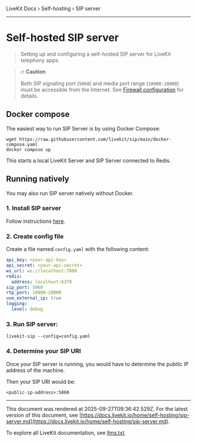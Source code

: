 LiveKit Docs › Self-hosting › SIP server

---

# Self-hosted SIP server

> Setting up and configuring a self-hosted SIP server for LiveKit telephony apps.

> 🔥 **Caution**
> 
> Both SIP signaling port (`5060`) and media port range (`10000-20000`) must be accessible from the Internet. See [Firewall configuration](https://docs.livekit.io/home/self-hosting/ports-firewall.md) for details.

## Docker compose

The easiest way to run SIP Server is by using Docker Compose:

```shell
wget https://raw.githubusercontent.com/livekit/sip/main/docker-compose.yaml
docker compose up

```

This starts a local LiveKit Server and SIP Server connected to Redis.

## Running natively

You may also run SIP server natively without Docker.

### 1. Install SIP server

Follow instructions [here](https://github.com/livekit/sip/#running-locally).

### 2. Create config file

Create a file named `config.yaml` with the following content:

```yaml
api_key: <your-api-key>
api_secret: <your-api-secret>
ws_url: ws://localhost:7880
redis:
  address: localhost:6379
sip_port: 5060
rtp_port: 10000-20000
use_external_ip: true
logging:
  level: debug

```

### 3. Run SIP server:

```shell
livekit-sip --config=config.yaml

```

### 4. Determine your SIP URI

Once your SIP server is running, you would have to determine the publilc IP address of the machine.

Then your SIP URI would be:

```
<public-ip-address>:5060

```

---

This document was rendered at 2025-09-27T09:36:42.529Z.
For the latest version of this document, see [https://docs.livekit.io/home/self-hosting/sip-server.md](https://docs.livekit.io/home/self-hosting/sip-server.md).

To explore all LiveKit documentation, see [llms.txt](https://docs.livekit.io/llms.txt).